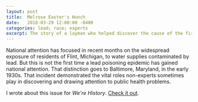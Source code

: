 ```yaml
---
layout: post
title:  Melrose Easter's Hunch
date:   2016-03-29 12:00:00 -0400
categories: lead; race; experts
excerpt: The story of a layman who helped discover the cause of the first child lead poisoning epidemic, and how his contribution was almost completely lost to history.
---
```


National attention has focused in recent months on the widespread exposure of residents of Flint, Michigan, to water supplies contaminated by lead. But this is not the first time a lead poisoning epidemic has gained national attention. That distinction goes to Baltimore, Maryland, in the early 1930s. That incident demonstrated the vital roles non-experts sometimes play in discovering and drawing attention to public health problems.

I wrote about this issue for _We're History_. [Check it out](http://werehistory.org/lead/).
